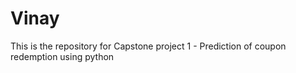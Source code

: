 # Vinay
This is the repository for Capstone project 1 - Prediction of coupon redemption using python

